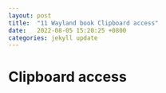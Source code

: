 ```yaml
---
layout: post
title:  "11 Wayland book Clipboard access"
date:   2022-08-05 15:20:25 +0800
categories: jekyll update
---
```

# Clipboard access
